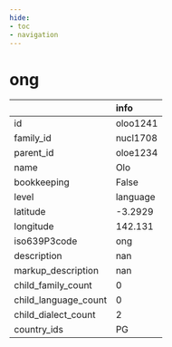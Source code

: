 ```yaml
---
hide:
- toc
- navigation
---
```

# ong
|                      | info     |
|:---------------------|:---------|
| id                   | oloo1241 |
| family_id            | nucl1708 |
| parent_id            | oloe1234 |
| name                 | Olo      |
| bookkeeping          | False    |
| level                | language |
| latitude             | -3.2929  |
| longitude            | 142.131  |
| iso639P3code         | ong      |
| description          | nan      |
| markup_description   | nan      |
| child_family_count   | 0        |
| child_language_count | 0        |
| child_dialect_count  | 2        |
| country_ids          | PG       |